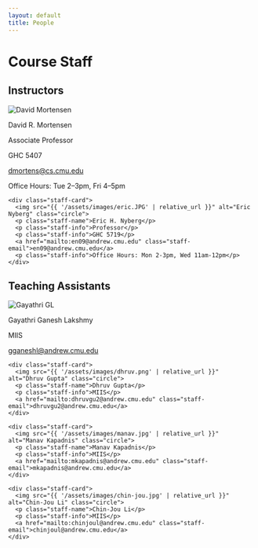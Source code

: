 ```yaml
---
layout: default
title: People
---
```



<div class="staff-section">
  <h1 class="staff-heading">Course Staff</h1>
  
  <h2>Instructors</h2>
  <div class="staff-container">
    <div class="staff-card">
      <img src="{{ '/assets/images/david.png' | relative_url }}" alt="David Mortensen" class="circle">
      <p class="staff-name">David R. Mortensen</p>
      <p class="staff-info">Associate Professor</p>
      <p class="staff-info">GHC 5407</p>
      <a href="mailto:dmortens@cs.cmu.edu" class="staff-email">dmortens@cs.cmu.edu</a>
      <p class="staff-info">Office Hours: Tue 2–3pm, Fri 4–5pm</p>
    </div>
    
    <div class="staff-card">
      <img src="{{ '/assets/images/eric.JPG' | relative_url }}" alt="Eric Nyberg" class="circle">
      <p class="staff-name">Eric H. Nyberg</p>
      <p class="staff-info">Professor</p>
      <p class="staff-info">GHC 5719</p>
      <a href="mailto:en09@andrew.cmu.edu" class="staff-email">en09@andrew.cmu.edu</a>
      <p class="staff-info">Office Hours: Mon 2-3pm, Wed 11am-12pm</p>
    </div>
  </div>
  
  <h2>Teaching Assistants</h2>
  <div class="staff-container">
    <div class="staff-card">
      <img src="{{ '/assets/images/gayathri.JPG' | relative_url }}" alt="Gayathri GL" class="circle">
      <p class="staff-name">Gayathri Ganesh Lakshmy</p>
      <p class="staff-info">MIIS</p>
      <a href="mailto:gganeshl@andrew.cmu.edu" class="staff-email">gganeshl@andrew.cmu.edu</a>
    </div>
    
    <div class="staff-card">
      <img src="{{ '/assets/images/dhruv.png' | relative_url }}" alt="Dhruv Gupta" class="circle">
      <p class="staff-name">Dhruv Gupta</p>
      <p class="staff-info">MIIS</p>
      <a href="mailto:dhruvgu2@andrew.cmu.edu" class="staff-email">dhruvgu2@andrew.cmu.edu</a>
    </div>
    
    <div class="staff-card">
      <img src="{{ '/assets/images/manav.jpg' | relative_url }}" alt="Manav Kapadnis" class="circle">
      <p class="staff-name">Manav Kapadnis</p>
      <p class="staff-info">MIIS</p>
      <a href="mailto:mkapadnis@andrew.cmu.edu" class="staff-email">mkapadnis@andrew.cmu.edu</a>
    </div>
    
    <div class="staff-card">
      <img src="{{ '/assets/images/chin-jou.jpg' | relative_url }}" alt="Chin-Jou Li" class="circle">
      <p class="staff-name">Chin-Jou Li</p>
      <p class="staff-info">MIIS</p>
      <a href="mailto:chinjoul@andrew.cmu.edu" class="staff-email">chinjoul@andrew.cmu.edu</a>
    </div>
  </div>
</div>